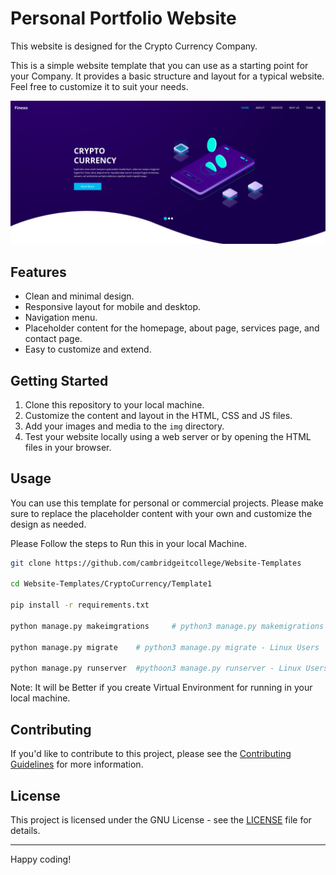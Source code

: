 # Personal Portfolio Website
  This website is designed for the Crypto Currency Company.

  This is a simple website template that you can use as a starting point for your Company. It provides a basic structure and layout for a typical website. Feel free to customize it to suit your needs.

![Screenshot of the Website](ScreenShot.png)

## Features

- Clean and minimal design.
- Responsive layout for mobile and desktop.
- Navigation menu.
- Placeholder content for the homepage, about page, services page, and contact page.
- Easy to customize and extend.

## Getting Started

1. Clone this repository to your local machine.
2. Customize the content and layout in the HTML, CSS and JS files.
3. Add your images and media to the `img` directory.
4. Test your website locally using a web server or by opening the HTML files in your browser.

## Usage

You can use this template for personal or commercial projects. Please make sure to replace the placeholder content with your own and customize the design as needed.

Please Follow the steps to Run this in your local Machine.
```bash 
git clone https://github.com/cambridgeitcollege/Website-Templates

cd Website-Templates/CryptoCurrency/Template1

pip install -r requirements.txt

python manage.py makeimgrations     # python3 manage.py makemigrations - Linux Users 

python manage.py migrate    # python3 manage.py migrate - Linux Users

python manage.py runserver  #pythoon3 manage.py runserver - Linux Users

```

Note: It will be Better if you create Virtual Environment for running in your local machine.


## Contributing

If you'd like to contribute to this project, please see the [Contributing Guidelines](../../Contribution.md) for more information.

## License

This project is licensed under the GNU License - see the [LICENSE](../../LICENSE) file for details.

---

Happy coding!